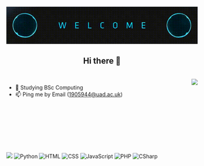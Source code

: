 <p align="center"> 
  <img src="Icons/welcome.gif"/>
  
  <h2 align="center"> Hi there 👋 </h2>
  
</p>

<br>

<img align="right" src="https://github-readme-stats.vercel.app/api?username=1905944&show_icons=true&text_color=24292e&bg_color=ffffff&hide_title=false" />

- 🌱 Studying BSc Computing
- 📫 Ping me by Email (1905944@uad.ac.uk)

<br>
<br>
<br>
<br>
<br>

#



![](https://komarev.com/ghpvc/?username=1905944) ![Python](https://img.shields.io/badge/-Java-0077B5?style=flat&logoColor=white&logo=Java) ![HTML](https://img.shields.io/badge/-HTML-ff0d00?style=flat&logoColor=white&logo=html5) ![CSS](https://img.shields.io/badge/-CSS-196eff?style=flat&logoColor=white&logo=css3) ![JavaScript](https://img.shields.io/badge/-JavaScript-ffdd19?style=flat&logoColor=white&logo=javascript) ![PHP](https://img.shields.io/badge/-PHP-903BA7?style=flat&logoColor=white&logo=php) ![CSharp](https://img.shields.io/badge/-CSharp-058E0C?style=flat&logoColor=white&logo=C#)









<!--
**1905944/1905944** is a ✨ _special_ ✨ repository because its `README.md` (this file) appears on your GitHub profile.

Here are some ideas to get you started:

- 🔭 I’m currently working on ...
- 🌱 I’m currently learning ...
- 👯 I’m looking to collaborate on ...
- 🤔 I’m looking for help with ...
- 💬 Ask me about ...
- 📫 How to reach me: ...
- 😄 Pronouns: ...
- ⚡ Fun fact: ...
-->
